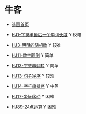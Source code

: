 # 牛客

- [退回首页](../README.md)



- [HJ1-字符串最后一个单词长度](./lbj-hj1/README.md) Y 较难
- [HJ3-明明的随机数](./lbj-hj3/README.md) Y 较难
- [HJ11-数字颠倒](./lbj-hj11/README.md) Y 简单
- [HJ12-字符串翻转](./lbj-hj12/README.md) Y 简单
- [HJ13-句子逆序](./lbj-hj13/README.md) Y 较难
- [HJ14-字符串排序](./lbj-hj14/README.md) Y 中等
- [HJ17-坐标移动](./lbj-hj17/README.md) Y 困难
- [HJ89-24点运算](./lbj-hj89/README.md) Y 困难

